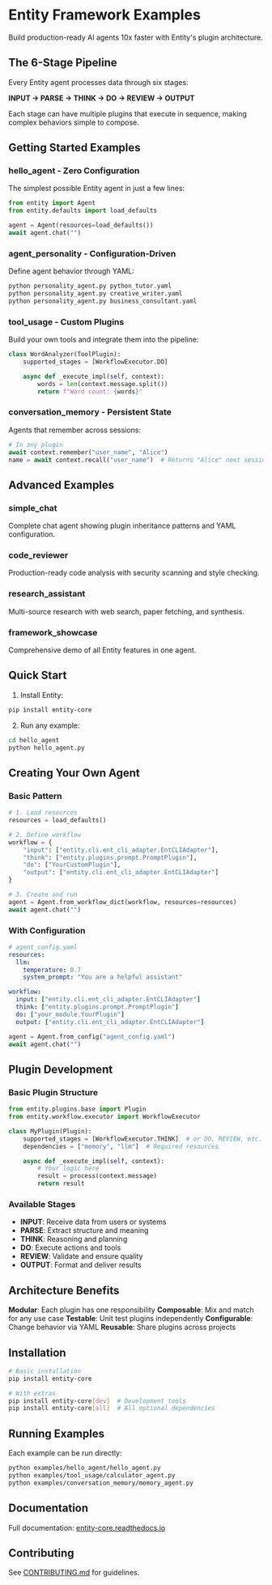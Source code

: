 # Entity Framework Examples

Build production-ready AI agents 10x faster with Entity's plugin architecture.

## The 6-Stage Pipeline

Every Entity agent processes data through six stages:

**INPUT → PARSE → THINK → DO → REVIEW → OUTPUT**

Each stage can have multiple plugins that execute in sequence, making complex behaviors simple to compose.

## Getting Started Examples

### hello_agent - Zero Configuration
The simplest possible Entity agent in just a few lines:
```python
from entity import Agent
from entity.defaults import load_defaults

agent = Agent(resources=load_defaults())
await agent.chat("")
```

### agent_personality - Configuration-Driven
Define agent behavior through YAML:
```bash
python personality_agent.py python_tutor.yaml
python personality_agent.py creative_writer.yaml
python personality_agent.py business_consultant.yaml
```

### tool_usage - Custom Plugins
Build your own tools and integrate them into the pipeline:
```python
class WordAnalyzer(ToolPlugin):
    supported_stages = [WorkflowExecutor.DO]

    async def _execute_impl(self, context):
        words = len(context.message.split())
        return f"Word count: {words}"
```

### conversation_memory - Persistent State
Agents that remember across sessions:
```python
# In any plugin
await context.remember("user_name", "Alice")
name = await context.recall("user_name")  # Returns "Alice" next session
```

## Advanced Examples

### simple_chat
Complete chat agent showing plugin inheritance patterns and YAML configuration.

### code_reviewer
Production-ready code analysis with security scanning and style checking.

### research_assistant
Multi-source research with web search, paper fetching, and synthesis.

### framework_showcase
Comprehensive demo of all Entity features in one agent.

## Quick Start

1. Install Entity:
```bash
pip install entity-core
```

2. Run any example:
```bash
cd hello_agent
python hello_agent.py
```

## Creating Your Own Agent

### Basic Pattern
```python
# 1. Load resources
resources = load_defaults()

# 2. Define workflow
workflow = {
    "input": ["entity.cli.ent_cli_adapter.EntCLIAdapter"],
    "think": ["entity.plugins.prompt.PromptPlugin"],
    "do": ["YourCustomPlugin"],
    "output": ["entity.cli.ent_cli_adapter.EntCLIAdapter"]
}

# 3. Create and run
agent = Agent.from_workflow_dict(workflow, resources=resources)
await agent.chat("")
```

### With Configuration
```yaml
# agent_config.yaml
resources:
  llm:
    temperature: 0.7
    system_prompt: "You are a helpful assistant"

workflow:
  input: ["entity.cli.ent_cli_adapter.EntCLIAdapter"]
  think: ["entity.plugins.prompt.PromptPlugin"]
  do: ["your_module.YourPlugin"]
  output: ["entity.cli.ent_cli_adapter.EntCLIAdapter"]
```

```python
agent = Agent.from_config("agent_config.yaml")
await agent.chat("")
```

## Plugin Development

### Basic Plugin Structure
```python
from entity.plugins.base import Plugin
from entity.workflow.executor import WorkflowExecutor

class MyPlugin(Plugin):
    supported_stages = [WorkflowExecutor.THINK]  # or DO, REVIEW, etc.
    dependencies = ["memory", "llm"]  # Required resources

    async def _execute_impl(self, context):
        # Your logic here
        result = process(context.message)
        return result
```

### Available Stages
- **INPUT**: Receive data from users or systems
- **PARSE**: Extract structure and meaning
- **THINK**: Reasoning and planning
- **DO**: Execute actions and tools
- **REVIEW**: Validate and ensure quality
- **OUTPUT**: Format and deliver results

## Architecture Benefits

**Modular**: Each plugin has one responsibility
**Composable**: Mix and match for any use case
**Testable**: Unit test plugins independently
**Configurable**: Change behavior via YAML
**Reusable**: Share plugins across projects

## Installation

```bash
# Basic installation
pip install entity-core

# With extras
pip install entity-core[dev]  # Development tools
pip install entity-core[all]  # All optional dependencies
```

## Running Examples

Each example can be run directly:
```bash
python examples/hello_agent/hello_agent.py
python examples/tool_usage/calculator_agent.py
python examples/conversation_memory/memory_agent.py
```

## Documentation

Full documentation: [entity-core.readthedocs.io](https://entity-core.readthedocs.io/)

## Contributing

See [CONTRIBUTING.md](../CONTRIBUTING.md) for guidelines.
